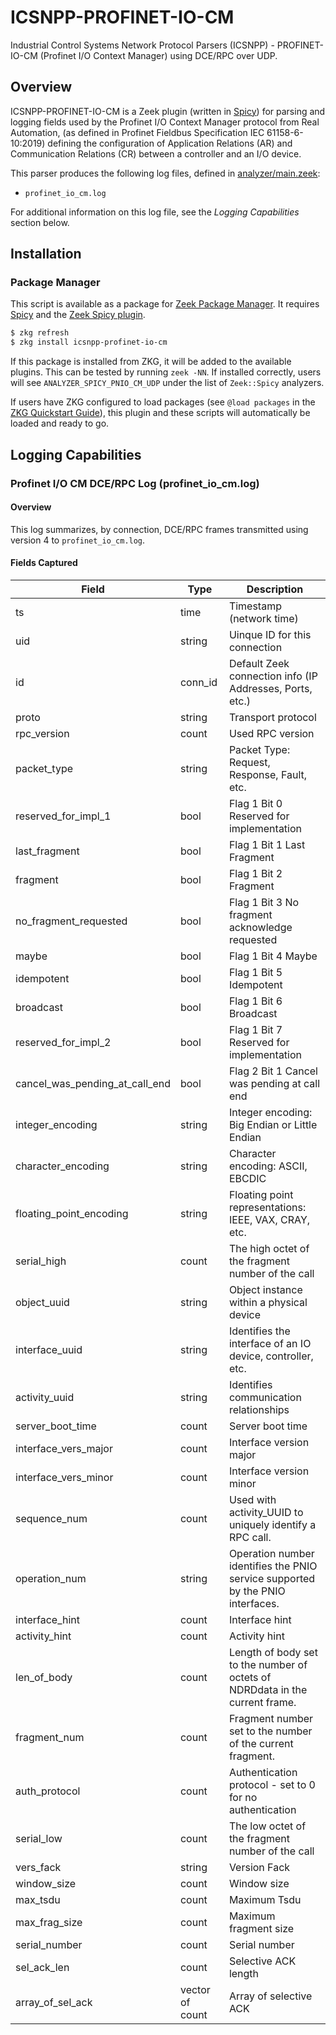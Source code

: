 # ICSNPP-PROFINET-IO-CM

Industrial Control Systems Network Protocol Parsers (ICSNPP) - PROFINET-IO-CM (Profinet I/O Context Manager) using DCE/RPC over UDP.

## Overview

ICSNPP-PROFINET-IO-CM is a Zeek plugin (written in [Spicy](https://docs.zeek.org/projects/spicy/en/latest/)) for parsing and logging fields used by the Profinet I/O Context Manager protocol from Real Automation, (as defined in Profinet Fieldbus Specification IEC 61158-6-10:2019) defining the configuration of Application Relations (AR) and Communication Relations (CR) between a controller and an I/O device.

This parser produces the following log files, defined in [analyzer/main.zeek](analyzer/main.zeek):

* `profinet_io_cm.log`

For additional information on this log file, see the *Logging Capabilities* section below.

## Installation

### Package Manager

This script is available as a package for [Zeek Package Manager](https://docs.zeek.org/projects/package-manager/en/stable/index.html). It requires [Spicy](https://docs.zeek.org/projects/spicy/en/latest/) and the [Zeek Spicy plugin](https://docs.zeek.org/projects/spicy/en/latest/zeek.html).

```bash
$ zkg refresh
$ zkg install icsnpp-profinet-io-cm
```

If this package is installed from ZKG, it will be added to the available plugins. This can be tested by running `zeek -NN`. If installed correctly, users will see `ANALYZER_SPICY_PNIO_CM_UDP` under the list of `Zeek::Spicy` analyzers.

If users have ZKG configured to load packages (see `@load packages` in the [ZKG Quickstart Guide](https://docs.zeek.org/projects/package-manager/en/stable/quickstart.html)), this plugin and these scripts will automatically be loaded and ready to go.

## Logging Capabilities

### Profinet I/O CM DCE/RPC Log (profinet_io_cm.log)

#### Overview

This log summarizes, by connection, DCE/RPC frames transmitted using version 4 to `profinet_io_cm.log`.

#### Fields Captured

| Field                          | Type            | Description                                                                    |
| -------------------------------|-----------------|--------------------------------------------------------------------------------|
| ts                             | time            | Timestamp (network time)                                                       |
| uid                            | string          | Uinque ID for this connection                                                  |
| id                             | conn_id         | Default Zeek connection info (IP Addresses, Ports, etc.)                       |
| proto                          | string          | Transport protocol                                                             |
| rpc_version                    | count           | Used RPC version                                                               |
| packet_type                    | string          | Packet Type: Request, Response, Fault, etc.                                    |
| reserved_for_impl_1            | bool            | Flag 1 Bit 0 Reserved for implementation                                       |
| last_fragment                  | bool            | Flag 1 Bit 1 Last Fragment                                                     |
| fragment                       | bool            | Flag 1 Bit 2 Fragment                                                          |
| no_fragment_requested          | bool            | Flag 1 Bit 3 No fragment acknowledge requested                                 |
| maybe                          | bool            | Flag 1 Bit 4 Maybe                                                             |
| idempotent                     | bool            | Flag 1 Bit 5 Idempotent                                                        |
| broadcast                      | bool            | Flag 1 Bit 6 Broadcast                                                         |
| reserved_for_impl_2            | bool            | Flag 1 Bit 7 Reserved for implementation                                       |
| cancel_was_pending_at_call_end | bool            | Flag 2 Bit 1 Cancel was pending at call end                                    |
| integer_encoding               | string          | Integer encoding: Big Endian or Little Endian                                  |
| character_encoding             | string          | Character encoding: ASCII, EBCDIC                                              |
| floating_point_encoding        | string          | Floating point representations: IEEE, VAX, CRAY, etc.                          |
| serial_high                    | count           | The high octet of the fragment number of the call                              |
| object_uuid                    | string          | Object instance within a physical device                                       |
| interface_uuid                 | string          | Identifies the interface of an IO device, controller, etc.                     |
| activity_uuid                  | string          | Identifies communication relationships                                         |
| server_boot_time               | count           | Server boot time                                                               |
| interface_vers_major           | count           | Interface version major                                                        |
| interface_vers_minor           | count           | Interface version minor                                                        |
| sequence_num                   | count           | Used with activity_UUID to uniquely identify a RPC call.                       |
| operation_num                  | string          | Operation number identifies the PNIO service supported by the PNIO interfaces. |
| interface_hint                 | count           | Interface hint                                                                 |
| activity_hint                  | count           | Activity hint                                                                  |
| len_of_body                    | count           | Length of body set to the number of octets of NDRDdata in the current frame.   |
| fragment_num                   | count           | Fragment number set to the number of the current fragment.                     |
| auth_protocol                  | count           | Authentication protocol - set to 0 for no authentication                       |
| serial_low                     | count           | The low octet of the fragment number of the call                               |
| vers_fack                      | string          | Version Fack                                                                   |
| window_size                    | count           | Window size                                                                    |
| max_tsdu                       | count           | Maximum Tsdu                                                                   |
| max_frag_size                  | count           | Maximum fragment size                                                          |
| serial_number                  | count           | Serial number                                                                  |
| sel_ack_len                    | count           | Selective ACK length                                                           |
| array_of_sel_ack               | vector of count | Array of selective ACK                                                         |
